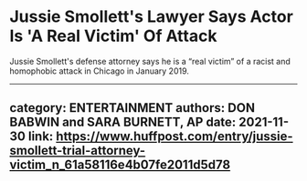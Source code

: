# Jussie Smollett's Lawyer Says Actor Is 'A Real Victim' Of Attack

Jussie Smollett's defense attorney says he is a “real victim” of a racist and homophobic attack in Chicago in January 2019.

---
category: ENTERTAINMENT
authors: DON BABWIN and SARA BURNETT, AP
date: 2021-11-30
link: https://www.huffpost.com/entry/jussie-smollett-trial-attorney-victim_n_61a58116e4b07fe2011d5d78
---
